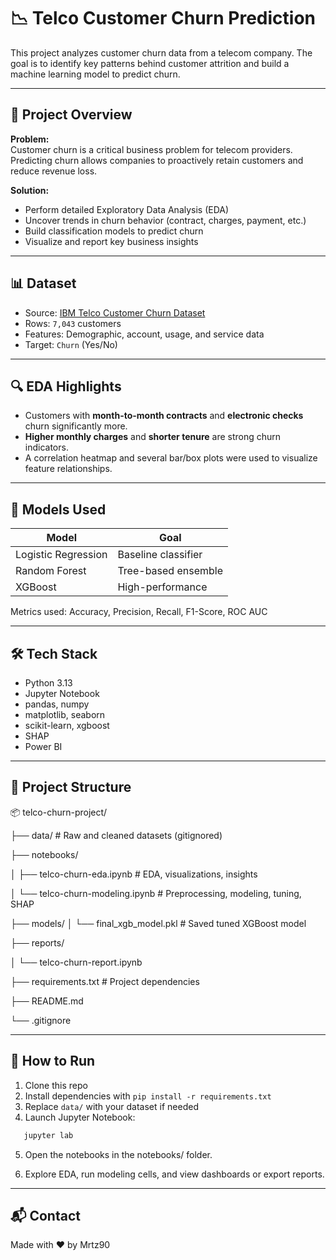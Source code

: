 # 📉 Telco Customer Churn Prediction

This project analyzes customer churn data from a telecom company. The goal is to identify key patterns behind customer attrition and build a machine learning model to predict churn.

---

## 📌 Project Overview

**Problem:**  
Customer churn is a critical business problem for telecom providers. Predicting churn allows companies to proactively retain customers and reduce revenue loss.

**Solution:**  
- Perform detailed Exploratory Data Analysis (EDA)
- Uncover trends in churn behavior (contract, charges, payment, etc.)
- Build classification models to predict churn
- Visualize and report key business insights

---

## 📊 Dataset

- Source: [IBM Telco Customer Churn Dataset](https://www.kaggle.com/blastchar/telco-customer-churn)
- Rows: `7,043` customers  
- Features: Demographic, account, usage, and service data  
- Target: `Churn` (Yes/No)

---

## 🔍 EDA Highlights

- Customers with **month-to-month contracts** and **electronic checks** churn significantly more.
- **Higher monthly charges** and **shorter tenure** are strong churn indicators.
- A correlation heatmap and several bar/box plots were used to visualize feature relationships.

---

## 🤖 Models Used

| Model                | Goal                 |
|---------------------|----------------------|
| Logistic Regression | Baseline classifier  |
| Random Forest       | Tree-based ensemble  |
| XGBoost             | High-performance     |

Metrics used: Accuracy, Precision, Recall, F1-Score, ROC AUC

---

## 🛠️ Tech Stack

- Python 3.13
- Jupyter Notebook
- pandas, numpy
- matplotlib, seaborn
- scikit-learn, xgboost
- SHAP
- Power BI

---

## 📁 Project Structure

📦 telco-churn-project/

├── data/ # Raw and cleaned datasets (gitignored)

├── notebooks/

│ ├── telco-churn-eda.ipynb # EDA, visualizations, insights

│ └── telco-churn-modeling.ipynb # Preprocessing, modeling, tuning, SHAP

├── models/
│ └── final_xgb_model.pkl # Saved tuned XGBoost model

├── reports/

│ └── telco-churn-report.ipynb

├── requirements.txt # Project dependencies

├── README.md

└── .gitignore


---

## 🚀 How to Run

1. Clone this repo  
2. Install dependencies with `pip install -r requirements.txt`    
3. Replace `data/` with your dataset if needed
4. Launch Jupyter Notebook:

``` bash
   jupyter lab
```
5. Open the notebooks in the notebooks/ folder.

6. Explore EDA, run modeling cells, and view dashboards or export reports.



---


## 📬 Contact

Made with ❤️ by Mrtz90  
